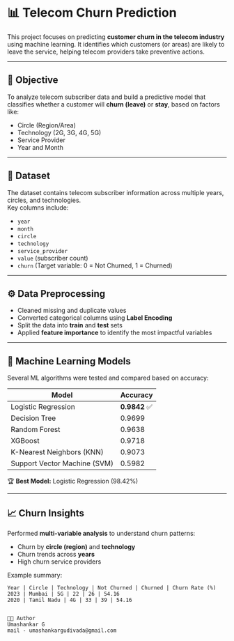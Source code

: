 # 📊 Telecom Churn Prediction

This project focuses on predicting **customer churn in the telecom industry** using machine learning. It identifies which customers (or areas) are likely to leave the service, helping telecom providers take preventive actions.  

---

## 🎯 **Objective**
To analyze telecom subscriber data and build a predictive model that classifies whether a customer will **churn (leave)** or **stay**, based on factors like:
- Circle (Region/Area)
- Technology (2G, 3G, 4G, 5G)
- Service Provider
- Year and Month

---

## 🧩 **Dataset**
The dataset contains telecom subscriber information across multiple years, circles, and technologies.  
Key columns include:
- `year`
- `month`
- `circle`
- `technology`
- `service_provider`
- `value` (subscriber count)
- `churn` (Target variable: 0 = Not Churned, 1 = Churned)

---

## ⚙️ **Data Preprocessing**
- Cleaned missing and duplicate values  
- Converted categorical columns using **Label Encoding**  
- Split the data into **train** and **test** sets  
- Applied **feature importance** to identify the most impactful variables  

---

## 🤖 **Machine Learning Models**
Several ML algorithms were tested and compared based on accuracy:

| Model | Accuracy |
|--------|-----------|
| Logistic Regression | **0.9842** ✅ |
| Decision Tree | 0.9699 |
| Random Forest | 0.9638 |
| XGBoost | 0.9718 |
| K-Nearest Neighbors (KNN) | 0.9073 |
| Support Vector Machine (SVM) | 0.5982 |

🏆 **Best Model:** Logistic Regression (98.42%)

---

## 📈 **Churn Insights**
Performed **multi-variable analysis** to understand churn patterns:
- Churn by **circle (region)** and **technology**
- Churn trends across **years**
- High churn service providers

Example summary:
```text
Year | Circle | Technology | Not Churned | Churned | Churn Rate (%)
2023 | Mumbai | 5G | 22 | 26 | 54.16
2020 | Tamil Nadu | 4G | 33 | 39 | 54.16


🧑‍💻 Author
Umashankar G
mail - umashankargudivada@gmail.com

